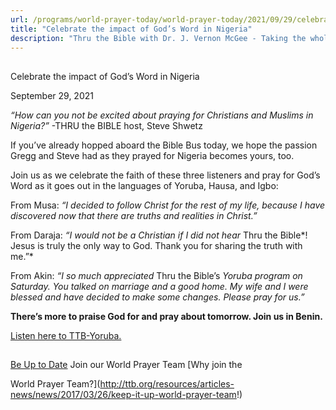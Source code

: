 ```yaml
---
url: /programs/world-prayer-today/world-prayer-today/2021/09/29/celebrate-the-impact-of-god-s-word-in-nigeria
title: "Celebrate the impact of God’s Word in Nigeria"
description: "Thru the Bible with Dr. J. Vernon McGee - Taking the whole Word to the whole world"
---
```







## 
 Celebrate the impact of God’s Word in Nigeria


September 29, 2021




*“How can you not be excited about praying for Christians and Muslims in Nigeria?”* -THRU the BIBLE host, Steve Shwetz 

 If you’ve already hopped aboard the Bible Bus today, we hope the passion Gregg and Steve had as they prayed for Nigeria becomes yours, too.  

 Join us as we celebrate the faith of these three listeners and pray for God’s Word as it goes out in the languages of Yoruba, Hausa, and Igbo:

 From Musa: *“I decided to follow Christ for the rest of my life, because I have discovered now that there are truths and realities in Christ.”*

From Daraja: *“I would not be a Christian if I did not hear* Thru the Bible*! Jesus is truly the only way to God. Thank you for sharing the truth with me.”*

From Akin: *“I so much appreciated* Thru the Bible’s *Yoruba program on Saturday. You talked on marriage and a good home. My wife and I were blessed and have decided to make some changes. Please pray for us.”*

 **There’s more to praise God for and pray about tomorrow. Join us in Benin.**

 [Listen here to TTB-Yoruba.](https://ttb.twr.org/home/day,0338/language,YOR)







## 




[Be Up to Date](http://feeds.feedburner.com/WorldPrayerToday "World Prayer Today RSS Feed")
Join our World Prayer Team
[Why join the  

World Prayer Team?](http://ttb.org/resources/articles-news/news/2017/03/26/keep-it-up-world-prayer-team!)




